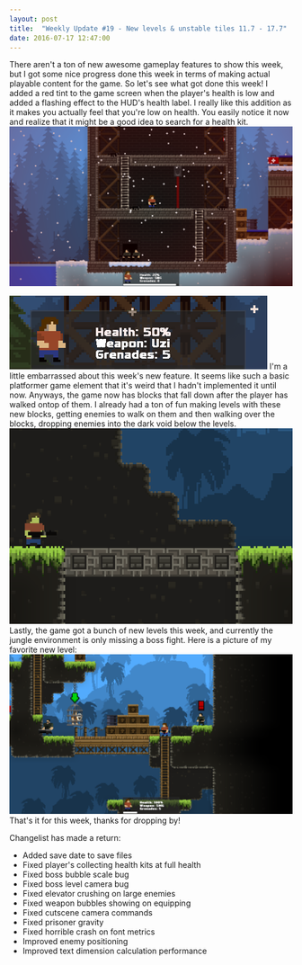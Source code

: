 ```yaml
---
layout: post
title:  "Weekly Update #19 - New levels & unstable tiles 11.7 - 17.7"
date: 2016-07-17 12:47:00
---
```

There aren't a ton of new awesome gameplay features to show this week, but I got some nice progress done this week in terms of making actual playable content for the game. So let's see what got done this week!
I added a red tint to the game screen when the player's health is low and added a flashing effect to the HUD's health label. I really like this addition as it makes you actually feel that you're low on health. You easily notice it now and realize that it might be a good idea to search for a health kit.
![The tint is a radial gradient with tons of transparency.](/assets/WeeklyUpdates/19/Tint.png)

![Linear interpolation is the key to everything.](/assets/WeeklyUpdates/19/HealthFlash.gif)
I'm a little embarrassed about this week's new feature. It seems like such a basic platformer game element that it's weird that I hadn't implemented it until now. Anyways, the game now has blocks that fall down after the player has walked ontop of them. I already had a ton of fun making levels with these new blocks, getting enemies to walk on them and then walking over the blocks, dropping enemies into the dark void below the levels.
![The blocks are destroyed after a small delay.](/assets/WeeklyUpdates/19/CrumbleBlocks.gif)
Lastly, the game got a bunch of new levels this week, and currently the jungle environment is only missing a boss fight. Here is a picture of my favorite new level:
![The blocks are destroyed after a small delay.](/assets/WeeklyUpdates/19/Cliff.png)
That's it for this week, thanks for dropping by!

Changelist has made a return:
*   Added save date to save files
*   Fixed player's collecting health kits at full health
*   Fixed boss bubble scale bug
*   Fixed boss level camera bug
*   Fixed elevator crushing on large enemies
*   Fixed weapon bubbles showing on equipping
*   Fixed cutscene camera commands
*   Fixed prisoner gravity
*   Fixed horrible crash on font metrics
*   Improved enemy positioning
*   Improved text dimension calculation performance
